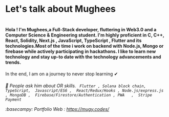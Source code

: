 # Let's talk about Mughees 	 <h1> 
  
#### Hola ! I'm Mughees,a Full-Stack developer, fluttering in Web3.0  and a Computer Science & Engineering student. I'm highly proficient in C, C++, React, Solidity, Next.js , JavaScript, TypeScript , Flutter and its technologies.Most of the time i work on backend with Node.js, Mongo or firebase while actively participating in hackathons. I like to learn new technology and stay up-to date with the technology advancements and trends.
In the end, I am on a journey to never stop learning ✔ <h6>



💬  People ask him about OR skills. ```  Flutter , Solana block chain, TypeScript,  Javascript/ES6 ,  React/Redux/Hooks , Node.js/express.js , MongoDB ,  Firebase/Firestore/Authentication , PWA   ,  Stripe Payment ```


 :basecampy:	Portfolio Web : https://mugy.codes/
 
 
